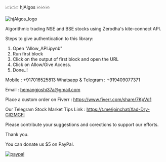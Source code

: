 📈📈📈 hjAlgos 🗠🗠🗠

![hjAlgos_logo](https://user-images.githubusercontent.com/12392345/125793534-770505fc-e5dd-4869-a5e4-3654ff9d0785.jpg)


Algorithmic trading NSE and BSE stocks using Zerodha's kite-connect API.

Steps to give authentication to this library:
1) Open "Allow_API.ipynb"
2) Run first block
3) Click on the output of first block and open the URL
4) Click on Allow/Give Access.
5) Done..!

Mobile : +917016525813
Whatsapp & Telegram : +919409077371

Email : hemangjoshi37a@gmail.com

Place a custom order on Fiverr : https://www.fiverr.com/share/7KpVd1

Our Telegram Stock Market Tips Link : https://t.me/joinchat/Xad-Dry-GlI2MGFl

Please contribute your suggestions and corections to support our efforts.

Thank you.

You can donate us $5 on PayPal.

[![paypal](https://www.paypalobjects.com/en_US/i/btn/btn_donateCC_LG.gif)](https://www.paypal.com/cgi-bin/webscr?cmd=_s-xclick&hosted_button_id=5JXC8VRCSUZWJ)
